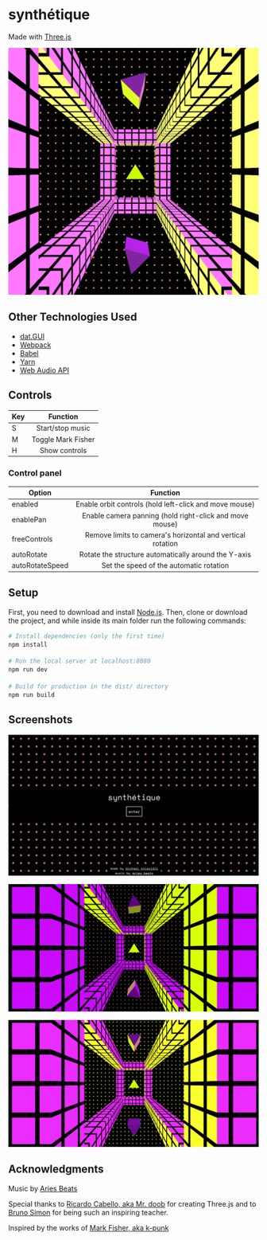 # synthétique
Made with [Three.js](https://threejs.org/)

![screenshot](/screenshots/screenshot-main.png)



## Other Technologies Used
* [dat.GUI](https://github.com/dataarts/dat.gui)
* [Webpack](https://webpack.js.org/)
* [Babel](https://babeljs.io/)
* [Yarn](https://yarnpkg.com/)
* [Web Audio API](https://developer.mozilla.org/en-US/docs/Web/API/Web_Audio_API)



## Controls

| Key                | Function           |
| ------------------ |:------------------:|
| S                  | Start/stop music   |
| M                  | Toggle Mark Fisher |
| H                  | Show controls      |

### Control panel
| Option          | Function                                                   |
| --------------- |:----------------------------------------------------------:|
| enabled         | Enable orbit controls (hold left-click and move mouse)     |
| enablePan       | Enable camera panning (hold right-click and move mouse)    |
| freeControls    | Remove limits to camera's horizontal and vertical rotation |
| autoRotate      | Rotate the structure automatically around the Y-axis       |
| autoRotateSpeed | Set the speed of  the automatic rotation                   |



## Setup

First, you need to download and install [Node.js](https://nodejs.org/en/download/). Then, clone or download the project, and while inside its main folder run the following commands:

```bash
# Install dependencies (only the first time)
npm install

# Run the local server at localhost:8080
npm run dev

# Build for production in the dist/ directory
npm run build
```


## Screenshots
![screenshot](/screenshots/screenshot-menu.png)

![screenshot](/screenshots/screenshot-01.png)

![screenshot](/screenshots/screenshot-02.png)



## Acknowledgments
Music by [Aries Beats](https://free-songs.de/synthwave-piano/)

Special thanks to [Ricardo Cabello, aka Mr. doob](https://mrdoob.com/) for creating Three.js and to [Bruno Simon](https://bruno-simon.com/) for being such an inspiring teacher.

Inspired by the works of [Mark Fisher, aka k-punk](https://en.wikipedia.org/wiki/Mark_Fisher)